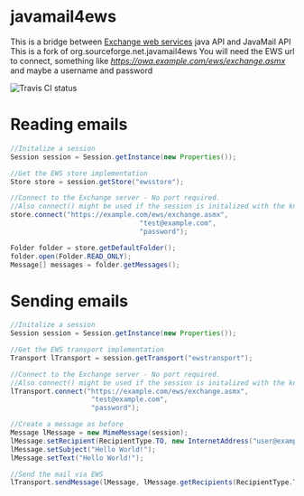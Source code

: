 # javamail4ews
This is a bridge between [Exchange web services](https://github.com/OfficeDev/ews-java-api) java API and JavaMail API
This is a fork of org.sourceforge.net.javamail4ews
You will need the EWS url to connect, something like *https://owa.example.com/ews/exchange.asmx* and maybe a username and password

![Travis CI status](https://travis-ci.com/gartcimore/javamail4ews.svg?branch=master "Travis CI")


# Reading emails
```java
//Initalize a session
Session session = Session.getInstance(new Properties());

//Get the EWS store implementation
Store store = session.getStore("ewsstore");

//Connect to the Exchange server - No port required.
//Also connect() might be used if the session is initalized with the known mail.* properties
store.connect("https://example.com/ews/exchange.asmx",
                                "test@example.com",
                                "password");

Folder folder = store.getDefaultFolder();
folder.open(Folder.READ_ONLY);
Message[] messages = folder.getMessages();
```

# Sending emails
```java
//Initalize a session
Session session = Session.getInstance(new Properties());

//Get the EWS transport implementation
Transport lTransport = session.getTransport("ewstransport");

//Connect to the Exchange server - No port required.
//Also connect() might be used if the session is initalized with the known mail.* properties
lTransport.connect("https://example.com/ews/exchange.asmx",
                    "test@example.com",
                    "password");

//Create a message as before
Message lMessage = new MimeMessage(session);
lMessage.setRecipient(RecipientType.TO, new InternetAddress("user@example.com"));
lMessage.setSubject("Hello World!");
lMessage.setText("Hello World!");

//Send the mail via EWS
lTransport.sendMessage(lMessage, lMessage.getRecipients(RecipientType.TO));
```
